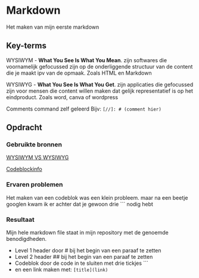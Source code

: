 # Markdown
Het maken van mijn eerste markdown

## Key-terms
WYSIWYM - **What You See Is What You Mean**. zijn softwares die voornamelijk gefocussed zijn op de onderliggende structuur van de content die je maakt ipv van de opmaak. Zoals HTML en Markdown

WYSIWYG - **What You See Is What You Get**. zijn applicaties die gefocussed zijn voor mensen die content willen maken dat gelijk representatief is op het eindproduct. Zoals word, canva of wordpress

Comments command zelf geleerd Bijv: `[//]: # (comment hier)`
## Opdracht

### Gebruikte bronnen
[WYSIWYM VS WYSIWYG](https://docs.zettlr.com/en/concepts/wysiwym/#:~:text=The%20guiding%20principle%20for%20WYSIWYG,see%20is%20what%20you%20mean)

[Codeblockinfo](https://docs.github.com/en/get-started/writing-on-github/working-with-advanced-formatting/creating-and-highlighting-code-blocks)

### Ervaren problemen
Het maken van een codeblok was een klein probleem. maar na een beetje googlen kwam ik er achter dat je gewoon drie ``` nodig hebt

[//]: # (leg eventjes uit wat het was) 

### Resultaat
Mijn hele markdown file staat in mijn repository met de genoemde benodigdheden.
  - Level 1 header door # bij het begin van een paraaf te zetten
  - Level 2 header ## bij het begin van een paraaf te zetten
  - Codeblok  door de code in te sluiten met drie tickjes ```
  - en een link maken met: `[title](link)`